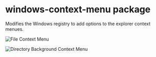# windows-context-menu package

Modifies the Windows registry to add options to the explorer context menues.

![File Context Menu](http://i.imgur.com/3iRCt7m.png)

![Directory Background Context Menu](http://i.imgur.com/9v0UZKo.png)


